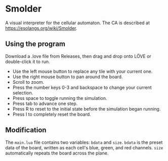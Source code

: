 # Smolder
A visual interpreter for the cellular automaton. The CA is described at https://esolangs.org/wiki/Smolder.

## Using the program
Download a .love file from Releases, then drag and drop onto LÖVE or double-click it to run.

* Use the left mouse button to replace any tile with your current one.
* Use the right mouse button to pan around the board.
* Scroll to zoom.
* Press the number keys 0-3 and backspace to change your current selection.
* Press space to toggle running the simulation.
* Press tab to advance one step.
* Press R to reset to the initial state before the simulation began running.
* Press I to completely reset the board.

## Modification
The `main.lua` file contains two variables: `bdata` and `size`. `bdata` is the preset data of the board, written as each cell's blue, green, and red channels. `size` automatically repeats the board across the plane.
